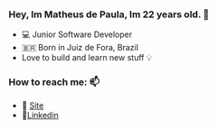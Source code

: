 ### Hey, Im Matheus de Paula, Im 22 years old. 👋

- 💻 Junior Software Developer  
- 🇧🇷 Born in Juiz de Fora, Brazil  
- Love to build and learn new stuff 💡

###  How to reach me: 📫   
- 💨 [Site](https://matheusdepaula.dev.br/)   
- 💼[Linkedin](https://www.linkedin.com/in/matheusdev20/)

